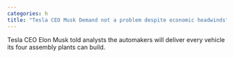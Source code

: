 ```yaml
---
categories: h
title: "Tesla CEO Musk Demand not a problem despite economic headwinds"
---
```

Tesla CEO Elon Musk told analysts the automakers will deliver every vehicle its four assembly plants can build.